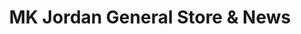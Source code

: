 ---
title: "MK Jordan General Store & News"
url: /dovercourt/mk-jordan-general-store-and-news/
shop: newsagent
---